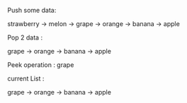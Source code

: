 Push some data:

strawberry -> melon -> grape -> orange -> banana -> apple

Pop 2 data :

grape -> orange -> banana -> apple

Peek operation : 
grape

current List : 

grape -> orange -> banana -> apple
